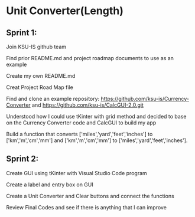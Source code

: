 # Unit Converter(Length)

## Sprint 1:

  Join KSU-IS github team
  
  Find prior README.md and project roadmap documents to use as an example
  
  Create my own README.md
  
  Creat Project Road Map file
  
  Find and clone an example repository: https://github.com/ksu-is/Currency-Converter and  https://github.com/ksu-is/CalcGUI-2.0.git

  Understood how I could use tKinter with grid method and decided to base on the Currency     Converter code and CalcGUI to build my app
  
  Build a function that converts ['miles','yard','feet','inches'] to ['km','m','cm','mm'] and ['km','m','cm','mm'] to ['miles','yard','feet','inches'].
 ## Sprint 2:
  
  Create GUI using tKinter with Visual Studio Code program
  
  Create a label and entry box on GUI
  
  Create a Unit Converter and Clear buttons and connect the functions
  
  Review Final Codes and see if there is anything that I can improve
